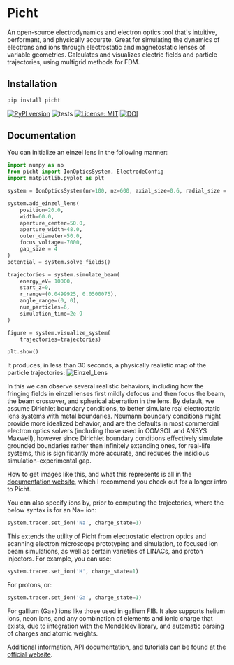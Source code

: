 # Picht
An open-source electrodynamics and electron optics tool that's intuitive, performant, and physically accurate. Great for simulating the dynamics of electrons and ions through electrostatic and magnetostatic lenses of variable geometries. Calculates and visualizes electric fields and particle trajectories, using multigrid methods for FDM.

## Installation
```bash
pip install picht
```
[![PyPI version](https://img.shields.io/pypi/v/picht.svg)](https://pypi.org/project/picht/) ![tests](https://github.com/rolypolytoy/picht/actions/workflows/tests.yml/badge.svg) [![License: MIT](https://img.shields.io/badge/License-MIT-yellow.svg)](https://opensource.org/licenses/MIT)
[![DOI](https://zenodo.org/badge/DOI/10.5281/zenodo.15376240.svg)](https://doi.org/10.5281/zenodo.15376240)

## Documentation

You can initialize an einzel lens in the following manner:

```python
import numpy as np
from picht import IonOpticsSystem, ElectrodeConfig
import matplotlib.pyplot as plt

system = IonOpticsSystem(nr=100, nz=600, axial_size=0.6, radial_size = 0.1) #all grid units are in mm.

system.add_einzel_lens(
    position=20.0,
    width=60.0,
    aperture_center=50.0,
    aperture_width=48.0,
    outer_diameter=50.0,
    focus_voltage=-7000,
    gap_size = 4
)
potential = system.solve_fields()

trajectories = system.simulate_beam(
    energy_eV= 10000,  
    start_z=0,
    r_range=(0.0499925, 0.0500075),
    angle_range=(0, 0),
    num_particles=6,
    simulation_time=2e-9
)

figure = system.visualize_system(
    trajectories=trajectories)

plt.show()
```
It produces, in less than 30 seconds, a physically realistic map of the particle trajectories:
![Einzel_Lens](https://github.com/user-attachments/assets/d5f92b58-d0d4-4d68-8d23-6b07bb790105)

In this we can observe several realistic behaviors, including how the fringing fields in einzel lenses first mildly defocus and then focus the beam, the beam crossover, and spherical aberration in the lens. By default, we assume Dirichlet boundary conditions, to better simulate real electrostatic lens systems with metal boundaries. Neumann boundary conditions might provide more idealized behavior, and are the defaults in most commercial electron optics solvers (including those used in COMSOL and ANSYS Maxwell), however since Dirichlet boundary conditions effectively simulate grounded boundaries rather than infinitely extending ones, for real-life systems, this is significantly more accurate, and reduces the insidious simulation-experimental gap.

How to get images like this, and what this represents is all in the [documentation website](https://rolypolytoy.github.io/picht/), which I recommend you check out for a longer intro to Picht.

You can also specify ions by, prior to computing the trajectories, where the below syntax is for an Na+ ion:

```python
system.tracer.set_ion('Na', charge_state=1)
```

This extends the utility of Picht from electrostatic electron optics and scanning electron microscope prototyping and simulation, to focused ion beam simulations, as well as certain varieties of LINACs, and proton injectors. For example, you can use:

```python
system.tracer.set_ion('H', charge_state=1)
```

For protons, or:

```python
system.tracer.set_ion('Ga', charge_state=1)
```
For gallium (Ga+) ions like those used in gallium FIB. It also supports helium ions, neon ions, and any combination of elements and ionic charge that exists, due to integration with the Mendeleev library, and automatic parsing of charges and atomic weights. 

Additional information, API documentation, and tutorials can be found at the [official website](https://rolypolytoy.github.io/picht/).